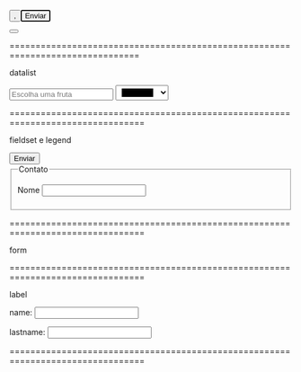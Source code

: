 <button>, <datalist>, <fieldset> e <legend>, <form>, <label>

button

<!--

  <button>

  - Representa um botão
  - usado para enviar formulário
  - É estilizado pelo user agent

  Atributos comuns
  - type
      - submit
         - reset
         - button
      - autofocus   // são os atributos a serem usado dentro do elemento type.
      - disable
      - name
      - value
      - form

-->

<!--
  Exemplos

  <form action="">
    <input type="text" value="" />
    <button type="reset">Limpar</button>
  </form>

-->

<button autofocus>Enviar</button>

<button></button>

===============================================================================

datalist

<!--

<datalist>


  - lista de valores como sugestão a uma tag <input>

  - valores sugestivos e não obrigatórios

  - Usuário poderão selecionar um dos valores, ou colocar um valor diferente da sugestão.

<datalist id="fruitsdata">
    <option>apple</option>
    <option>banana</option>
    <option>mango</option>
    <option>orange</option>
    <option>cherry</option>
</datalist>

# list
 -  Recebe como valor o id de um <datalist> residente no mesmo documento

# Tipo de input suportados

- text, search, url, tel, email, date, month, week, time, datetime-local, number, range e colocar

* Valores de datalist que não são compatíveis com o tipo do <input> não serão apresentados.

# Tipos de input não suportados (conforme especificado)

- hidden, password, checkbox, radio, file, ou qualquer tipo de button

# User Agent
   Verificar a compatiblidade com o browser  https://caniuse.com

-->

<input type="text" list="fruitsdata" placeholder="Escolha uma fruta" />

<datalist id="fruitsdata">
  <option>mango</option>
  <option>orange</option>
  <option>cherry</option>
</datalist>

<datalist id="colorsdata">
  <option>#ff0000</option>
  <option>#00ff00</option>
</datalist>

<input type="color" list="colorsdata" />

================================================================================

fieldset e legend

<!--

<figure>
  - agrupamento de campos
  - mesmo proposito
  - semântico
  - acessibilidade

  Atributos especiais
  - disabled
     - desabilita todos os elementos internos
     - não serão enviados ao submeter o formulário

     - form
       - id de um formulário ao qual esse fieldset pertence

       - não precisa estar dentro do formulário

       - name
         - name do grupo

         <legend>
           - nome do agrupamento
           - primeiro elemento dentro do fieldset

-->

<form id="contato" action="">
  <button>Enviar</button>
</form>

<fieldset form="contato" name="inputs-contact">
  <legend>Contato</legend>

<label for="">Nome</label>
<input type="text" />

</fieldset>

================================================================================

form

<!--

<form>

  - Elemento que definirá um formulário
  - É um container estilo <section> <footer>


    Atributos básicos

    - action // vai enviar os dados para algum lugar se deixar vazio os dados é enviado para a mesma página.
    - method // post ou GET é um jeito de enviar dados

-->

<form action="" method=""></form>

================================================================================

label

<!--

<label>

  - associar e identificar uma (ou mais) tag de entrada de dados
  - acessibilidade
  - clicar para mudar o foco da entrada de dados

  Atributos
  - for
     - para fazer a conexão entre este label e a tag de entrada de dados

     - é feita via id do input
     - só funciona com elementos específicos
        - button, input, (not hidden), meter, output, progress, select, textarea

-->
<p>
  <label for="name">name:</label>

  <input id="name" type="text" />
</p>

<p>
  <label for="lastname">lastname:</label>

  <input id="lastname" type="text" />
</p>

================================================================================
